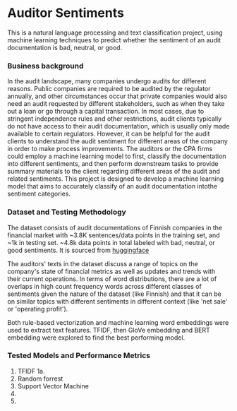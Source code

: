 # Auditor Sentiments
This is a natural language processing and text classification project, using machine learning techniques to predict whether the sentiment of an audit documentation is bad, neutral, or good.

### Business background
In the audit landscape, many companies undergo audits for different reasons. Public companies are required to be audited by the regulator annually, and other circumstances occur that private companies would also need an audit requested by different stakeholders, such as when they take out a loan or go through a capital transaction. In most cases, due to stringent independence rules and other restrictions, audit clients typically do not have access to their audit documentation, which is usually only made available to certain regulators. However, it can be helpful for the audit clients to understand the audit sentiment for different areas of the company in order to make process improvements.  The auditors or the CPA firms could employ a machine learning model to first, classify the documentation into different sentiments, and then perform downstream tasks to provide summary materials to the client regarding different areas of the audit and related sentiments.
This project is designed to develop a machine learning model that aims to accurately classify  of an audit documentation intothe sentiment categories.


### Dataset and Testing Methodology
The dataset consists of audit documentations of Finnish companies in the financial market with ~3.8K sentences/data points in the training set, and ~1k in testing set. ~4.8k data points in total labeled with bad, neutral, or good sentiments. It is sourced from [huggingface](https://huggingface.co/datasets/FinanceInc/auditor_sentiment?row=1)

The auditors' texts in the dataset discuss a range of topics on the company's state of financial metrics as well as updates and trends with their current operations. In terms of word distributions, there are a lot of overlaps in high count frequency words across different classes of sentiments given the nature of the dataset (like Finnish) and that it can be on similar topics with different sentiments in different context (like 'net sale' or 'operating profit'). 

Both rule-based vectorization and machine learning word embeddings were used to extract text features. TFIDF, then GloVe embedding and BERT embedding were explored to find the best performing model. 

### Tested Models and Performance Metrics
1.  TFIDF
  1a. 
2.	Random forrest
4.	Support Vector Machine
5.	
6.	

